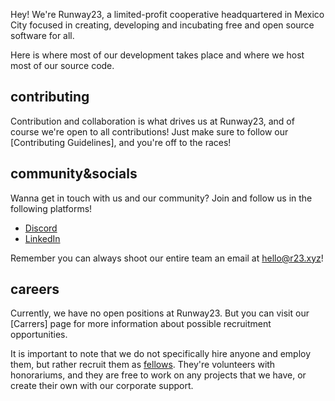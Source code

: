Hey! We're Runway23, a limited-profit cooperative headquartered in Mexico City focused in creating, developing and incubating free and open source software for all.

Here is where most of our development takes place and where we host most of our source code.

## contributing 
Contribution and collaboration is what drives us at Runway23, and of course we're open to all contributions! Just make sure to follow our [Contributing Guidelines], and you're off to the races!

## community&socials
Wanna get in touch with us and our community? Join and follow us in the following platforms!
- [Discord](https://discord.gg/qbgyzkJ4Bk)
- [LinkedIn](https://www.linkedin.com/company/rw23/)

Remember you can always shoot our entire team an email at hello@r23.xyz!

## careers
Currently, we have no open positions at Runway23. But you can visit our [Carrers] page for more information about possible recruitment opportunities.

It is important to note that we do not specifically hire anyone and employ them, but rather recruit them as [fellows](https://en.wikipedia.org/wiki/Fellow#Industry_and_corporate_fellows). They're volunteers with honorariums, and they are free to work on any projects that we have, or create their own with our corporate support.